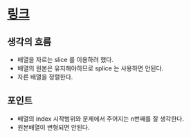 # [링크](https://programmers.co.kr/learn/courses/30/lessons/42748)

## 생각의 흐름

- 배열을 자르는 slice 를 이용하려 했다.
- 배열의 원본은 유지해야하므로 splice 는 사용하면 안된다.
- 자른 배열을 정렬한다.

## 포인트

- 배열의 index 시작범위와 문제에서 주어지는 n번째를 잘 생각한다.
- 원본배열이 변형되면 안된다.
